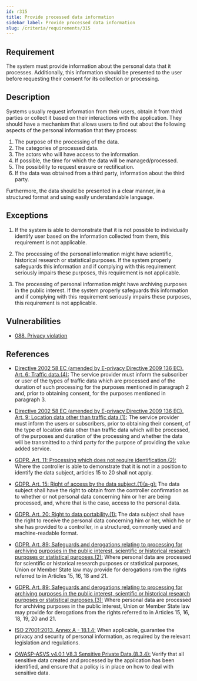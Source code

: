 ```yaml
---
id: r315
title: Provide processed data information
sidebar_label: Provide processed data information
slug: /criteria/requirements/315
---
```


## Requirement

The system must provide information
about the personal data that it processes.
Additionally,
this information should be presented to the user
before requesting their consent
for its collection or processing.

## Description

Systems usually request information
from their users,
obtain it from third parties
or collect it based on their interactions
with the application.
They should have a mechanism
that allows users to find out
about the following aspects
of the personal information
that they process:

1. The purpose of the processing of the data.
1. The categories of processed data.
1. The actors who will have access to the information.
1. If possible, the time for which the data will be managed/processed.
1. The possibility to request erasure or rectification.
1. If the data was obtained from a third party,
information about the third party.

Furthermore,
the data should be presented in a clear manner,
in a structured format
and using easily understandable language.

## Exceptions

1. If the system is able to demonstrate
that it is not possible
to individually identify user
based on the information collected from them,
this requirement is not applicable.

1. The processing of the personal information
might have scientific,
historical research or statistical purposes.
If the system properly safeguards
this information and if complying
with this requirement seriously impairs these purposes,
this requirement is not applicable.

1. The processing of personal information
might have archiving purposes
in the public interest.
If the system properly safeguards
this information and if complying
with this requirement seriously impairs these purposes,
this requirement is not applicable.

## Vulnerabilities

- [088. Privacy violation](/criteria/vulnerabilities/088)

## References

- [Directive 2002 58 EC (amended by E-privacy Directive 2009 136 EC). Art. 6: Traffic data.(4):](https://eur-lex.europa.eu/legal-content/EN/TXT/PDF/?uri=CELEX:02002L0058-20091219)
The service provider must inform
the subscriber or user of the types
of traffic data which are processed
and of the duration of such processing
for the purposes mentioned in paragraph 2 and,
prior to obtaining consent,
for the purposes mentioned
in paragraph 3.

- [Directive 2002 58 EC (amended by E-privacy Directive 2009 136 EC). Art. 9: Location data other than traffic data.(1):](https://eur-lex.europa.eu/legal-content/EN/TXT/PDF/?uri=CELEX:02002L0058-20091219)
The service provider
must inform the users or subscribers,
prior to obtaining their consent,
of the type of location data
other than traffic data
which will be processed,
of the purposes and duration
of the processing
and whether the data will be transmitted
to a third party for the purpose
of providing the value added service.

- [GDPR. Art. 11: Processing which does not require identification.(2):](https://gdpr-info.eu/art-11-gdpr/)
Where the controller is able
to demonstrate that it is not in a position
to identify the data subject,
articles 15 to 20 shall not apply.

- [GDPR. Art. 15: Right of access by the data subject.(1)(a-g):](https://gdpr-info.eu/art-15-gdpr/)
The data subject shall have
the right to obtain
from the controller confirmation as
to whether or not personal data
concerning him or her
are being processed,
and,
where that is the case,
access to the personal data.

- [GDPR. Art. 20: Right to data portability.(1):](https://gdpr-info.eu/art-20-gdpr/)
The data subject shall have
the right to receive the personal data
concerning him or her,
which he or she has provided
to a controller,
in a structured,
commonly used and machine-readable format.

- [GDPR. Art. 89: Safeguards and derogations relating to processing for archiving purposes in the public interest, scientific or historical research purposes or statistical purposes.(2):](https://gdpr-info.eu/art-89-gdpr/)
Where personal data
are processed for scientific
or historical research purposes
or statistical purposes,
Union or Member State law
may provide for derogations
rom the rights referred
to in Articles 15, 16, 18 and 21.

- [GDPR. Art. 89: Safeguards and derogations relating to processing for archiving purposes in the public interest, scientific or historical research purposes or statistical purposes.(3):](https://gdpr-info.eu/art-89-gdpr/)
Where personal data
are processed for archiving purposes
in the public interest,
Union or Member State
law may provide for derogations
from the rights referred
to in Articles 15, 16, 18, 19, 20 and 21.

- [ISO 27001:2013. Annex A - 18.1.4:](https://www.iso.org/obp/ui/#iso:std:54534:en)
When applicable,
guarantee the privacy and security
of personal information,
as required by the relevant legislation
and regulations.

- [OWASP-ASVS v4.0.1 V8.3 Sensitive Private Data.(8.3.4):](https://owasp.org/www-pdf-archive/OWASP_Application_Security_Verification_Standard_4.0-en.pdf)
Verify that all sensitive data created
and processed by the application
has been identified,
and ensure that a policy is in place
on how to deal with sensitive data.
